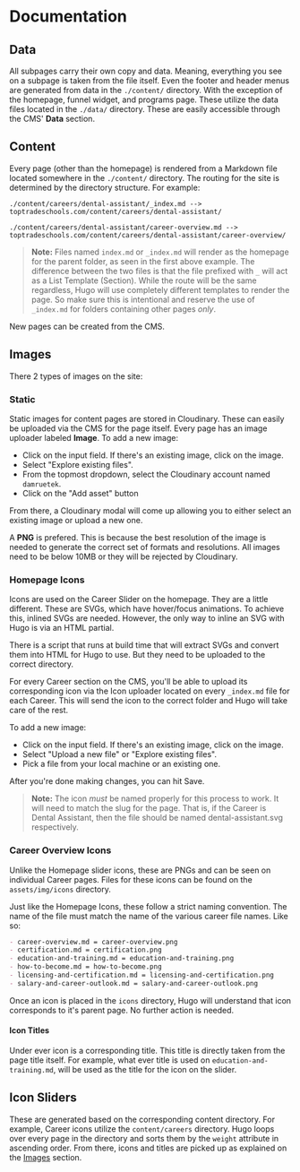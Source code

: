 # Documentation

## Data

All subpages carry their own copy and data. Meaning, everything you see on a subpage is taken from the file itself. Even the footer and header menus are generated from data in the `./content/` directory. With the exception of the homepage, funnel widget, and programs page. These utilize the data files located in the `./data/` directory. These are easily accessible through the CMS' **Data** section.

## Content

Every page (other than the homepage) is rendered from a Markdown file located somewhere in the `./content/` directory. The routing for the site is determined by the directory structure. For example:
```
./content/careers/dental-assistant/_index.md --> toptradeschools.com/content/careers/dental-assistant/

./content/careers/dental-assistant/career-overview.md --> toptradeschools.com/content/careers/dental-assistant/career-overview/
```

> **Note:** Files named `index.md` or `_index.md` will render as the homepage for the parent folder, as seen in the first above example. The difference between the two files is that the file prefixed with `_` will act as a List Template (Section). While the route will be the same regardless, Hugo will use completely different templates to render the page. So make sure this is intentional and reserve the use of `_index.md` for folders containing other pages _only_.

New pages can be created from the CMS.

## Images

There 2 types of images on the site:

### Static

Static images for content pages are stored in Cloudinary. These can easily be uploaded via the CMS for the page itself. Every page has an image uploader labeled **Image**. To add a new image:

- Click on the input field. If there's an existing image, click on the image.
- Select "Explore existing files".
- From the topmost dropdown, select the Cloudinary account named `damruetek`.
- Click on the "Add asset" button

From there, a Cloudinary modal will come up allowing you to either select an existing image or upload a new one.

A **PNG** is prefered. This is because the best resolution of the image is needed to generate the correct set of formats and resolutions. All images need to be below 10MB or they will be rejected by Cloudinary.

### Homepage Icons

Icons are used on the Career Slider on the homepage. They are a little different. These are SVGs, which have hover/focus animations. To achieve this, inlined SVGs are needed. However, the only way to inline an SVG with Hugo is via an HTML partial.

There is a script that runs at build time that will extract SVGs and convert them into HTML for Hugo to use. But they need to be uploaded to the correct directory.

For every Career section on the CMS, you'll be able to upload its corresponding icon via the Icon uploader located on every `_index.md` file for each Career. This will send the icon to the correct folder and Hugo will take care of the rest.

To add a new image:

- Click on the input field. If there's an existing image, click on the image.
- Select "Upload a new file" or "Explore existing files".
- Pick a file from your local machine or an existing one.

After you're done making changes, you can hit Save.

> **Note:** The icon _must_ be named properly for this process to work. It will need to match the slug for the page. That is, if the Career is Dental Assistant, then the file should be named dental-assistant.svg respectively.

### Career Overview Icons

Unlike the Homepage slider icons, these are PNGs and can be seen on individual Career pages. Files for these icons can be found on the `assets/img/icons` directory.

Just like the Homepage Icons, these follow a strict naming convention. The name of the file must match the name of the various career file names. Like so:
```md
- career-overview.md = career-overview.png
- certification.md = certification.png
- education-and-training.md = education-and-training.png
- how-to-become.md = how-to-become.png
- licensing-and-certification.md = licensing-and-certification.png
- salary-and-career-outlook.md = salary-and-career-outlook.png
```

Once an icon is placed in the `icons` directory, Hugo will understand that icon corresponds to it's parent page. No further action is needed.

#### Icon Titles

Under ever icon is a corresponding title. This title is directly taken from the page title itself. For example, what ever title is used on `education-and-training.md`, will be used as the title for the icon on the slider.

## Icon Sliders

These are generated based on the corresponding content directory. For example, Career icons utilize the `content/careers` directory. Hugo loops over every page in the directory and sorts them by the `weight` attribute in ascending order. From there, icons and titles are picked up as explained on the [Images](#images) section.
